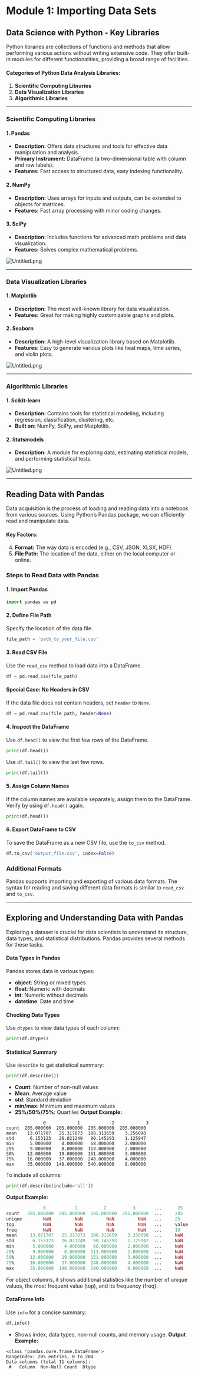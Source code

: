 

# Module 1: Importing Data Sets
## Data Science with Python - Key Libraries
Python libraries are collections of functions and methods that allow performing various actions without writing extensive code. They offer built-in modules for different functionalities, providing a broad range of facilities.
#### Categories of Python Data Analysis Libraries:
1. **Scientific Computing Libraries**
2. **Data Visualization Libraries**
3. **Algorithmic Libraries**

___
### Scientific Computing Libraries
#### 1. **Pandas**
- **Description:** Offers data structures and tools for effective data manipulation and analysis.
- **Primary Instrument:** DataFrame (a two-dimensional table with column and row labels).
- **Features:** Fast access to structured data, easy indexing functionality.
#### 2. **NumPy**
- **Description:** Uses arrays for inputs and outputs, can be extended to objects for matrices.
- **Features:** Fast array processing with minor coding changes.
#### 3. **SciPy**
- **Description:** Includes functions for advanced math problems and data visualization.
- **Features:** Solves complex mathematical problems.

![Untitled.png](https://prod-files-secure.s3.us-west-2.amazonaws.com/03e82b26-cccb-4906-bb56-adabcbdc0655/997ac361-58a8-4f04-bb0f-79fea4baa761/Untitled.png?X-Amz-Algorithm=AWS4-HMAC-SHA256&X-Amz-Content-Sha256=UNSIGNED-PAYLOAD&X-Amz-Credential=ASIAZI2LB466ULC23TDB%2F20250205%2Fus-west-2%2Fs3%2Faws4_request&X-Amz-Date=20250205T141338Z&X-Amz-Expires=3600&X-Amz-Security-Token=IQoJb3JpZ2luX2VjEC4aCXVzLXdlc3QtMiJIMEYCIQCz6LtmmmFD3%2Fe8j%2FahgcvOlrRL8H6YgO4U2P6OrVkDUwIhAJP26ziRAPzaQ%2Bc%2B5EvEXrotUX9Zf5oA6H1%2Bu6BfVuPgKv8DCEcQABoMNjM3NDIzMTgzODA1IgwkGtaGnJ3VTJU%2FleAq3AOXXpP%2BT0o%2BB5A%2Fy8Fy%2BYL2uRNibLeYhbI9q4VLQncTITuM8wUWw4hHoxX%2BvsGlhb%2BxEFtCX39jFZIPxAD5gy01r9Abd9TaH12X0aAVfNDb2lqi90eXAPsa5X4kWoMwVWVqvpE0Si4Kr3C9M2UgDLkcCp%2Fr7HKhk5pSH0S6E2asYh7s3ZZ86cYyBnYFKcng2rAysqCy%2FWUqvZ2NfjmxN03wDwVnZznaEFpxPJMoOL5wq1yrP%2BD5GLo8ESYs78ZGNuOxMzlBwf36zJwqKGfTVNPf7qTb5KxhkTdkGHMWfz8gK9HsttUKsCDHR104BKOaSynRf4rIPwHj8KUtH%2FoRpAirrpFTRpv7Ci0eA4XGMm34ogehD3raF3ynNvCZxXVo5zsYInEmDvVPKVASQZNeWgQgJEYSwrziLoQCpxDE2aXE9GX7V%2Ft1P1En6wHihAY4HEhls%2BtBeFd%2BbtFuH2VbtITEa4ioALApjrnAUZ97auaFdocjvFDM%2FiNEs3dsjymozRyQx4WnHAA1hgEPd6Q3WIxWl9E2lKTB%2BBXu5Bhu9%2Ffq%2B0X5jOKpoDTMEtc8MMrktIiEJYdnNd7%2BRjFyiJoykGoMwXz%2FFL8KpI645L1PnjUmZzmUbm22BcPSCG9fHzC34429BjqkAaNBNonWysr%2FV8U5eCymJP8jdLHmFx1A8e9Yfr404I0tQ6UDz8%2Bc6Ce6HfrATit%2BS6JWRhXSDa%2FUlbmuv8K8B%2F7IvnFQ2Bh7vAaGcDJEwHHt59kCCSggwJIZ%2BCRus3i4Ive%2BwkpxiFn8rNme6bwz36KUmKsJMj3XhGzCeGCbCKsfMOAvUm8HK4goUVvfUSUTdjyw39rTE8jdJ7J7mbTVlYxTOrbK&X-Amz-Signature=fdd1be9f018cf9bec36cb27e7aba265047f4584cda3d608d0d5db04ee77c5ced&X-Amz-SignedHeaders=host&x-id=GetObject)
___
### Data Visualization Libraries
#### 1. **Matplotlib**
- **Description:** The most well-known library for data visualization.
- **Features:** Great for making highly customizable graphs and plots.
#### 2. **Seaborn**
- **Description:** A high-level visualization library based on Matplotlib.
- **Features:** Easy to generate various plots like heat maps, time series, and violin plots.

![Untitled.png](https://prod-files-secure.s3.us-west-2.amazonaws.com/03e82b26-cccb-4906-bb56-adabcbdc0655/733d1e42-5a53-4fd8-90c1-3d85254369a6/Untitled.png?X-Amz-Algorithm=AWS4-HMAC-SHA256&X-Amz-Content-Sha256=UNSIGNED-PAYLOAD&X-Amz-Credential=ASIAZI2LB466ZAGXBBSE%2F20250205%2Fus-west-2%2Fs3%2Faws4_request&X-Amz-Date=20250205T141336Z&X-Amz-Expires=3600&X-Amz-Security-Token=IQoJb3JpZ2luX2VjECsaCXVzLXdlc3QtMiJIMEYCIQDIn0oFDdBbr%2Bsg1U0XMugnoDeUrMsuABkIZP8X%2FcWb8wIhAMaHlNBNj1Ciuk5nHqnoMbPh%2FJSfZ%2BINLBDKy0VNddN8Kv8DCEQQABoMNjM3NDIzMTgzODA1IgzgNfRSvHUd3BhQkMQq3ANOawMLHFaVhu3Si%2B5mJQgdp1TDs%2BgIGwVXdN1qmCnzYMH3GIO%2BWG%2BqngpAWU1qWW125v5ywUr129unBKL08qgQY7M%2FrKO1UtY7hhrKsLrhbEkU4ikgTALXyOdcyPLwECH9g%2BWOuG%2BZYSuK2yTpQVXyi9MlpJXz85gzWK8xG4pJjFOiNFsVBvl9yjQ%2BbUInl5BpWYws49%2FLUf35DDySzHotZK3mbw7SWGc2cif3KzlIDkHkidsGR2H%2BssFp6JDIH702c2dgS1Tp8gWYQd5PQUX0RMbFjAUM5QeJDGU20DiybEg9fVkCfSMWbhd6ku2EnVnNAReF7ZRaBfCLiM8BQeadK98S8NnHSC1YHFnEmEUtuTu669wadJWB2NQxaDEIVzaO8AH0E9UdpQG9c75Y%2F2%2BlinU89TuKJQ7vg1N6vc5Z%2FyLLcEmuru6%2FmG%2FDuV5rlOIY2FVD2%2F5O8ylDGW%2FUIs8rewSEUiNuXOfyoVxzOm3e8NNyNk2jXxN6B%2F5YNLkFP0T9TKk62eGGg%2FW5SmP5aNjZTUNKGl2z1uF2OoBzXgH%2F8o7j%2BdqHAvY395HCcmYZLvhvS529cfZWPorqznD5QtoQ8du2KYkStbNKzjLGXFrK71Q2e7Qv28YAz%2BAKHTDmio29BjqkAU5tOc7OVVKisx403SOEZwG3McGRcSQ8%2BF6BoixnwP0Gn5JR7fIkwm9FMN9%2FsERqM11bQws4nIBrr63K6bTl8QPzeyKQngivVavxzwcXG%2FBNriDhM0W%2F1iUgI37Irg5I0QYbuJrnMUvY6anzol2lOYFo9whrELfLl%2Fynk5xATOF2O8S8u7cOjAUAi2gX2OHQLvo9kJFwa8jbvnekA%2BQt8B05Yn06&X-Amz-Signature=58534bdce1b972bc534215b2c44b9d2b0d65a9465d3587df542e35ec697268ee&X-Amz-SignedHeaders=host&x-id=GetObject)
___
### Algorithmic Libraries
#### 1. **Scikit-learn**
- **Description:** Contains tools for statistical modeling, including regression, classification, clustering, etc.
- **Built on:** NumPy, SciPy, and Matplotlib.
#### 2. **Statsmodels**
- **Description:** A module for exploring data, estimating statistical models, and performing statistical tests.

![Untitled.png](https://prod-files-secure.s3.us-west-2.amazonaws.com/03e82b26-cccb-4906-bb56-adabcbdc0655/c62885f5-417d-4179-834f-d68f8f2bdf39/Untitled.png?X-Amz-Algorithm=AWS4-HMAC-SHA256&X-Amz-Content-Sha256=UNSIGNED-PAYLOAD&X-Amz-Credential=ASIAZI2LB466ZAGXBBSE%2F20250205%2Fus-west-2%2Fs3%2Faws4_request&X-Amz-Date=20250205T141336Z&X-Amz-Expires=3600&X-Amz-Security-Token=IQoJb3JpZ2luX2VjECsaCXVzLXdlc3QtMiJIMEYCIQDIn0oFDdBbr%2Bsg1U0XMugnoDeUrMsuABkIZP8X%2FcWb8wIhAMaHlNBNj1Ciuk5nHqnoMbPh%2FJSfZ%2BINLBDKy0VNddN8Kv8DCEQQABoMNjM3NDIzMTgzODA1IgzgNfRSvHUd3BhQkMQq3ANOawMLHFaVhu3Si%2B5mJQgdp1TDs%2BgIGwVXdN1qmCnzYMH3GIO%2BWG%2BqngpAWU1qWW125v5ywUr129unBKL08qgQY7M%2FrKO1UtY7hhrKsLrhbEkU4ikgTALXyOdcyPLwECH9g%2BWOuG%2BZYSuK2yTpQVXyi9MlpJXz85gzWK8xG4pJjFOiNFsVBvl9yjQ%2BbUInl5BpWYws49%2FLUf35DDySzHotZK3mbw7SWGc2cif3KzlIDkHkidsGR2H%2BssFp6JDIH702c2dgS1Tp8gWYQd5PQUX0RMbFjAUM5QeJDGU20DiybEg9fVkCfSMWbhd6ku2EnVnNAReF7ZRaBfCLiM8BQeadK98S8NnHSC1YHFnEmEUtuTu669wadJWB2NQxaDEIVzaO8AH0E9UdpQG9c75Y%2F2%2BlinU89TuKJQ7vg1N6vc5Z%2FyLLcEmuru6%2FmG%2FDuV5rlOIY2FVD2%2F5O8ylDGW%2FUIs8rewSEUiNuXOfyoVxzOm3e8NNyNk2jXxN6B%2F5YNLkFP0T9TKk62eGGg%2FW5SmP5aNjZTUNKGl2z1uF2OoBzXgH%2F8o7j%2BdqHAvY395HCcmYZLvhvS529cfZWPorqznD5QtoQ8du2KYkStbNKzjLGXFrK71Q2e7Qv28YAz%2BAKHTDmio29BjqkAU5tOc7OVVKisx403SOEZwG3McGRcSQ8%2BF6BoixnwP0Gn5JR7fIkwm9FMN9%2FsERqM11bQws4nIBrr63K6bTl8QPzeyKQngivVavxzwcXG%2FBNriDhM0W%2F1iUgI37Irg5I0QYbuJrnMUvY6anzol2lOYFo9whrELfLl%2Fynk5xATOF2O8S8u7cOjAUAi2gX2OHQLvo9kJFwa8jbvnekA%2BQt8B05Yn06&X-Amz-Signature=c7c63837a5eb23a7fa3c93331d55be64c993e5366cbc9e1e1c6ffb10ce59a3ab&X-Amz-SignedHeaders=host&x-id=GetObject)
___
## Reading Data with Pandas
Data acquisition is the process of loading and reading data into a notebook from various sources. Using Python’s Pandas package, we can efficiently read and manipulate data.
#### Key Factors:
4. **Format:** The way data is encoded (e.g., CSV, JSON, XLSX, HDF).
5. **File Path:** The location of the data, either on the local computer or online.
### Steps to Read Data with Pandas
#### 1. **Import Pandas**
```python
import pandas as pd
```
#### 2. **Define File Path**
Specify the location of the data file.
```python
file_path = 'path_to_your_file.csv'
```
#### 3. **Read CSV File**
Use the `read_csv` method to load data into a DataFrame.
```python
df = pd.read_csv(file_path)
```
#### Special Case: No Headers in CSV
If the data file does not contain headers, set `header` to `None`.
```python
df = pd.read_csv(file_path, header=None)
```
#### 4. **Inspect the DataFrame**
Use `df.head()` to view the first few rows of the DataFrame.
```python
print(df.head())
```
Use `df.tail()` to view the last few rows.
```python
print(df.tail())
```
#### 5. **Assign Column Names**
If the column names are available separately, assign them to the DataFrame.
Verify by using `df.head()` again.
```python
print(df.head())
```
#### 6. **Export DataFrame to CSV**
To save the DataFrame as a new CSV file, use the `to_csv` method.
```python
df.to_csv('output_file.csv', index=False)
```
### Additional Formats
Pandas supports importing and exporting of various data formats. The syntax for reading and saving different data formats is similar to `read_csv` and `to_csv`.
___
## Exploring and Understanding Data with Pandas
Exploring a dataset is crucial for data scientists to understand its structure, data types, and statistical distributions. Pandas provides several methods for these tasks.
#### Data Types in Pandas
Pandas stores data in various types:
- **object**: String or mixed types
- **float**: Numeric with decimals
- **int**: Numeric without decimals
- **datetime**: Date and time
#### Checking Data Types
Use `dtypes` to view data types of each column:
```python
print(df.dtypes)
```
#### Statistical Summary
Use `describe` to get statistical summary:
```python
print(df.describe())
```
- **Count**: Number of non-null values
- **Mean**: Average value
- **std**: Standard deviation
- **min/max**: Minimum and maximum values
- **25%/50%/75%**: Quartiles
**Output Example:**
```plain text
              0            1            2            3
count  205.000000  205.000000  205.000000  205.000000
mean    13.071707   25.317073  198.313659    3.256098
std      6.153123   26.021249   90.145293    1.125947
min      5.000000    4.000000   68.000000    2.000000
25%      9.000000    8.000000  113.000000    2.000000
50%     12.000000   19.000000  151.000000    3.000000
75%     16.000000   37.000000  248.000000    4.000000
max     35.000000  148.000000  540.000000    8.000000
```
To include all columns:
```python
print(df.describe(include='all'))
```
**Output Example:**
```r
              0           1          2          3       ...      25       26       27
count   205.000000  205.000000  205.000000  205.000000  ...     205      205      205
unique        NaN         NaN         NaN         NaN   ...     25       25       25
top           NaN         NaN         NaN         NaN   ...     value    value    value
freq          NaN         NaN         NaN         NaN   ...     10       10       10
mean     13.071707   25.317073  198.313659    3.256098  ...     NaN      NaN      NaN
std       6.153123   26.021249   90.145293    1.125947  ...     NaN      NaN      NaN
min       5.000000    4.000000   68.000000    2.000000  ...     NaN      NaN      NaN
25%       9.000000    8.000000  113.000000    2.000000  ...     NaN      NaN      NaN
50%      12.000000   19.000000  151.000000    3.000000  ...     NaN      NaN      NaN
75%      16.000000   37.000000  248.000000    4.000000  ...     NaN      NaN      NaN
max      35.000000  148.000000  540.000000    8.000000  ...     NaN      NaN      NaN
```
For object columns, it shows additional statistics like the number of unique values, the most frequent value (top), and its frequency (freq).
#### DataFrame Info
Use `info` for a concise summary:
```python
df.info()
```
- Shows index, data types, non-null counts, and memory usage.
**Output Example:**
```less
<class 'pandas.core.frame.DataFrame'>
RangeIndex: 205 entries, 0 to 204
Data columns (total 11 columns):
 #   Column  Non-Null Count  Dtype
